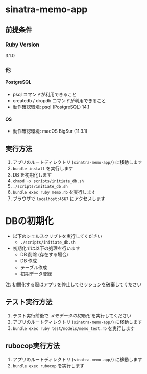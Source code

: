 # sinatra-memo-app

## 前提条件

### Ruby Version
3.1.0

### 他

#### PostgreSQL

- psql コマンドが利用できること
- createdb / dropdb コマンドが利用できること
- 動作確認環境: psql (PostgreSQL) 14.1

#### OS

- 動作確認環境: macOS BigSur (11.3.1)

## 実行方法

1. アプリのルートディレクトリ (`sinatra-memo-app/`) に移動します
1. `bundle install` を実行します
1. DB を初期化します
  1. `chmod +x scripts/initiate_db.sh`
  1. `./scripts/initiate_db.sh`
1. `bundle exec ruby memo.rb` を実行します
1. ブラウザで `localhost:4567` にアクセスします

# DBの初期化

- 以下のシェルスクリプトを実行してください
  - `./scripts/initiate_db.sh`
- 初期化では以下の処理を行います
  - DB 削除 (存在する場合)
  - DB 作成
  - テーブル作成
  - 初期データ登録

注: 初期化する際はアプリを停止してセッションを破棄してください

## テスト実行方法

1. テスト実行前後で *メモデータの初期化* を実行してください
1. アプリのルートディレクトリ (`sinatra-memo-app/`) に移動します
1. `bundle exec ruby test/models/memo_test.rb` を実行します

## rubocop実行方法

1. アプリのルートディレクトリ (`sinatra-memo-app/`) に移動します
1. `bundle exec rubocop` を実行します

